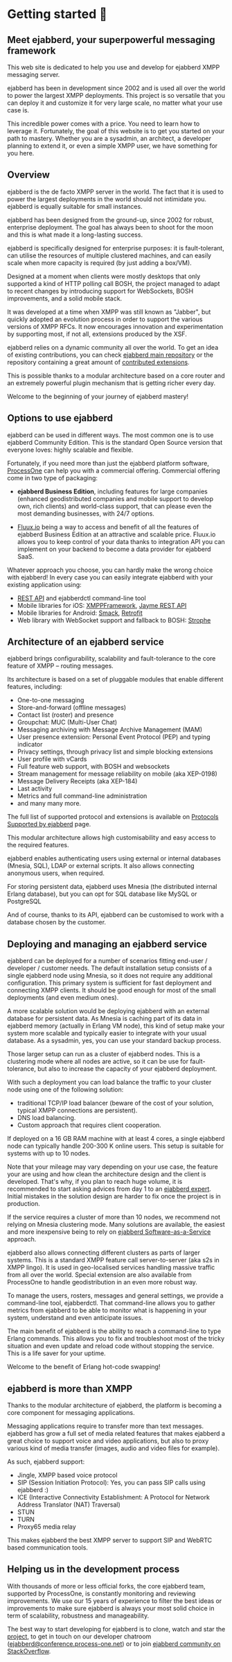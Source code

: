 # Getting started 👋

## Meet **ejabberd**, your superpowerful messaging framework

This web site is dedicated to help you use and develop for ejabberd XMPP messaging server.

ejabberd has been in development since 2002 and is used all over the world to power the largest XMPP deployments.
This project is so versatile that you can deploy it and customize it for very large scale, no matter what your use case is.

This incredible power comes with a price. You need to learn how to leverage it.
Fortunately, the goal of this website is to get you started on your path to mastery.
Whether you are a sysadmin, an architect, a developer planning to extend it, or even a simple XMPP user, we have something for you here.

## Overview

ejabberd is the de facto XMPP server in the world. The fact that it is used to power the largest deployments in the world should not intimidate you. ejabberd is equally suitable for small instances.

ejabberd has been designed from the ground-up, since 2002 for robust, enterprise deployment. The goal has always been to shoot for the moon and this is what made it a long-lasting success.

ejabberd is specifically designed for enterprise purposes: it is fault-tolerant, can utilise the resources of multiple clustered machines, and can easily scale when more capacity is required (by just adding a box/VM).

Designed at a moment when clients were mostly desktops that only supported a kind of HTTP polling call BOSH, the project managed to adapt to recent changes by introducing support for WebSockets, BOSH improvements, and a solid mobile  stack.

It was developed at a time when XMPP was still known as "Jabber", but quickly adopted an evolution process in order to support the various versions of XMPP RFCs.
It now encourages innovation and experimentation by supporting most, if not all, extensions produced by the XSF.

ejabberd relies on a dynamic community all over the world. To get an idea of existing contributions, you can check [ejabberd main repository](https://www.github.com/processone/ejabberd)
or the repository containing a great amount of [contributed extensions](https://github.com/processone/ejabberd-contrib).

This is possible thanks to a modular architecture based on a core router and an extremely powerful plugin mechanism that is getting richer every day.

Welcome to the beginning of your journey of ejabberd mastery!

## Options to use ejabberd

ejabberd can be used in different ways. The most common one is to use ejabberd Community Edition. This is the standard Open Source version that everyone loves: highly scalable and flexible.

Fortunately, if you need more than just the ejabberd platform software, [ProcessOne](https://process-one.net) can help you with a commercial offering. Commercial offering come in two type of packaging:

- **ejabberd Business Edition**, including features for large companies
  (enhanced geodistributed companies and mobile support to develop
  own, rich clients) and world-class support, that can please even the
  most demanding businesses, with 24/7 options.

- [Fluux.io](https://fluux.io) being a way to access and benefit of all the features
  of ejabberd Business Edition at an attractive and scalable
  price. Fluux.io allows you to keep control of your data thanks
  to integration API you can implement on your backend to become a
  data provider for ejabberd SaaS.

Whatever approach you choose, you can hardly make the wrong choice
with ejabberd! In every case you can easily integrate ejabberd with
your existing application using:

- [REST API](../developer/ejabberd-api/index.md) and ejabberdctl command-line tool
- Mobile libraries for iOS: [XMPPFramework](https://github.com/robbiehanson/XMPPFramework), [Jayme REST API](https://github.com/inaka/Jayme)
- Mobile libraries for Android: [Smack](https://github.com/igniterealtime/Smack), [Retrofit](https://github.com/square/retrofit)
- Web library with WebSocket support and fallback to BOSH: [Strophe](https://strophe.im/)

## Architecture of an ejabberd service

ejabberd brings configurability, scalability and fault-tolerance to
the core feature of XMPP – routing messages.

Its architecture is based on a set of pluggable modules that enable
different features, including:

- One-to-one messaging
- Store-and-forward (offline messages)
- Contact list (roster) and presence
- Groupchat: MUC (Multi-User Chat)
- Messaging archiving with Message Archive Management (MAM)
- User presence extension: Personal Event Protocol (PEP) and typing indicator
- Privacy settings, through privacy list and simple blocking extensions
- User profile with vCards
- Full feature web support, with BOSH and websockets
- Stream management for message reliability on mobile (aka XEP-0198)
- Message Delivery Receipts (aka XEP-184)
- Last activity
- Metrics and full command-line administration
- and many many more.

The full list of supported protocol and extensions is available on
[Protocols Supported by ejabberd](https://www.process-one.net/en/ejabberd/protocols/)
page.

This modular architecture allows high customisability and easy access
to the required features.

ejabberd enables authenticating users using external or internal
databases (Mnesia, SQL), LDAP or external scripts. It also allows
connecting anonymous users, when required.

For storing persistent data, ejabberd uses Mnesia (the distributed
internal Erlang database), but you can opt for SQL database
like MySQL or PostgreSQL

And of course, thanks to its API, ejabberd can be customised to work
with a database chosen by the customer.

## Deploying and managing an ejabberd service

ejabberd can be deployed for a number of scenarios fitting end-user /
developer / customer needs. The default installation setup consists of
a single ejabberd node using Mnesia, so it does not require any
additional configuration. This primary system is sufficient for fast
deployment and connecting XMPP clients. It should be good enough for
most of the small deployments (and even medium ones).

A more scalable solution would be deploying ejabberd with an external
database for persistent data. As Mnesia is caching part of its data in
ejabberd memory (actually in Erlang VM node), this kind of setup make
your system more scalable and typically easier to integrate with your
usual database. As a sysadmin, yes, you can use your standard backup
process.

Those larger setup can run as a cluster of ejabberd nodes. This is a
clustering mode where all nodes are active, so it can be use for
fault-tolerance, but also to increase the capacity of your ejabberd
deployment.

With such a deployment you can load balance the traffic to your
cluster node using one of the following solution:

- traditional TCP/IP load balancer (beware of the cost of your
solution, typical XMPP connections are persistent).
- DNS load balancing.
- Custom approach that requires client cooperation.

If deployed on a 16 GB RAM machine with at least 4 cores, a single
ejabberd node can typically handle 200-300 K online users. This setup
is suitable for systems with up to 10 nodes.

Note that your mileage may vary depending on your use case, the
feature your are using and how clean the architecture design and the
client is developed. That's why, if you plan to reach huge volume, it
is recommended to start asking advices from day 1 to an
[ejabberd expert](https://www.process-one.net). Initial mistakes in the
solution design are harder to fix once the project is in production.

If the service requires a cluster of more than 10 nodes, we recommend
not relying on Mnesia clustering mode. Many solutions are available, the
easiest and more inexpensive being to rely on
[ejabberd Software-as-a-Service](https://www.process-one.net/en/ejabberd/saas/)
approach.

ejabberd also allows connecting different clusters as parts of larger
systems. This is a standard XMPP feature call server-to-server (aka
s2s in XMPP lingo). It is used in geo-localised services handling
massive traffic from all over the world. Special extension are also
available from ProcessOne to handle geodistribution in an even more
robust way.

To manage the users, rosters, messages and general settings, we
provide a command-line tool, ejabberdctl. That command-line allows you
to gather metrics from ejabberd to be able to monitor what is
happening in your system, understand and even anticipate issues.

The main benefit of ejabberd is the ability to reach a command-line to
type Erlang commands. This allows you to fix and troubleshoot most of
the tricky situation and even update and reload code without stopping
the service. This is a life saver for your uptime.

Welcome to the benefit of Erlang hot-code swapping!

## ejabberd is more than XMPP

Thanks to the modular architecture of ejabberd, the platform is
becoming a core component for messaging applications.

Messaging applications require to transfer more than text
messages. ejabberd has grow a full set of media related features that
makes ejabberd a great choice to support voice and video applications,
but also to proxy various kind of media transfer (images, audio and
video files for example).

As such, ejabberd support:

- Jingle, XMPP based voice protocol
- SIP (Session Initiation Protocol): Yes, you can pass SIP calls using ejabberd :)
- ICE (Interactive Connectivity Establishment: A Protocol for Network
Address Translator (NAT) Traversal)
- STUN
- TURN
- Proxy65 media relay

This makes ejabberd the best XMPP server to support SIP and WebRTC
based communication tools.

## Helping us in the development process

With thousands of more or less official forks, the core ejabberd team,
supported by ProcessOne, is constantly monitoring and reviewing
improvements.  We use our 15 years of experience to filter the best
ideas or improvements to make sure ejabberd is always your most solid
choice in term of scalability, robustness and manageability.

The best way to start developing for ejabberd is to clone, watch and
star the [project](https://www.github.com/processone/ejabberd), to get
in touch on our developer chatroom (<ejabberd@conference.process-one.net>) or
to join [ejabberd community on StackOverflow](https://stackoverflow.com/questions/tagged/ejabberd?sort=newest).
